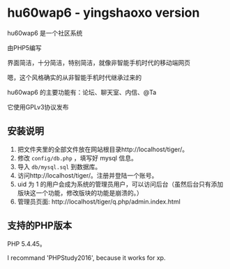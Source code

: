 hu60wap6 - yingshaoxo version
========

hu60wap6 是一个社区系统

由PHP5编写

界面简洁，十分简洁，特别简洁，就像非智能手机时代的移动端网页

嗯，这个风格确实的从非智能手机时代继承过来的

hu60wap6 的主要功能有：论坛、聊天室、内信、@Ta

它使用GPLv3协议发布


安装说明
-----------------

1. 把文件夹里的全部文件放在网站根目录http://localhost/tiger/。
2. 修改 ```config/db.php``` ，填写好 mysql 信息。
3. 导入 ```db/mysql.sql``` 到数据库。
4. 访问http://localhost/tiger/。注册并登陆一个账号。
5. uid 为 1 的用户会成为系统的管理员用户，可以访问后台（虽然后台只有添加版块这一个功能，修改版块的功能是崩溃的。）
6. 管理员页面: http://localhost/tiger/q.php/admin.index.html


支持的PHP版本
-----------------

PHP 5.4.45。

I recommand 'PHPStudy2016', because it works for xp.


